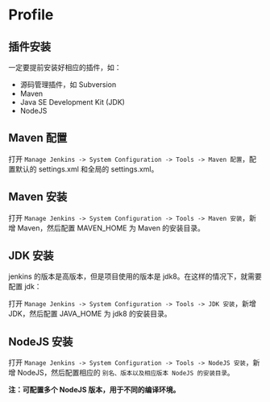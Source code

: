 # Profile

## 插件安装

一定要提前安装好相应的插件，如：

- 源码管理插件，如 Subversion
- Maven
- Java SE Development Kit (JDK) 
- NodeJS

## Maven 配置

打开 ```Manage Jenkins -> System Configuration -> Tools -> Maven 配置```，配置默认的 settings.xml 和全局的 settings.xml。

## Maven 安装

打开 ```Manage Jenkins -> System Configuration -> Tools -> Maven 安装```，新增 Maven，然后配置 MAVEN_HOME 为 Maven 的安装目录。

## JDK 安装

jenkins 的版本是高版本，但是项目使用的版本是 jdk8。在这样的情况下，就需要配置 jdk：

打开 ```Manage Jenkins -> System Configuration -> Tools -> JDK 安装```，新增 JDK，然后配置 JAVA_HOME 为 jdk8 的安装目录。

## NodeJS 安装

打开 ```Manage Jenkins -> System Configuration -> Tools -> NodeJS 安装```，新增 NodeJS，然后配置相应的 ```别名、版本以及相应版本 NodeJS 的安装目录```。

**注：可配置多个 NodeJS 版本，用于不同的编译环境。**
